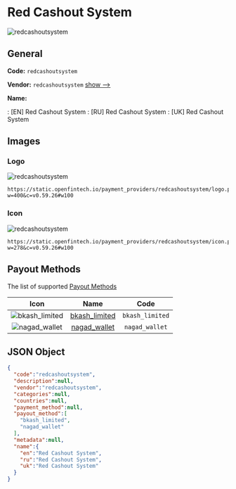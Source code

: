 
# Red Cashout System 
![redcashoutsystem](https://static.openfintech.io/payment_providers/redcashoutsystem/logo.png?w=400&c=v0.59.26#w100)  

## General 
 
**Code:** `redcashoutsystem` 
 
**Vendor:** `redcashoutsystem` [show -->](/vendors/redcashoutsystem/) 
 
**Name:** 
 
:	[EN] Red Cashout System 
:	[RU] Red Cashout System 
:	[UK] Red Cashout System 
 

## Images 

### Logo 
 
![redcashoutsystem](https://static.openfintech.io/payment_providers/redcashoutsystem/logo.png?w=400&c=v0.59.26#w100)  

```
https://static.openfintech.io/payment_providers/redcashoutsystem/logo.png?w=400&c=v0.59.26#w100
```  

### Icon 
 
![redcashoutsystem](https://static.openfintech.io/payment_providers/redcashoutsystem/icon.png?w=278&c=v0.59.26#w100)  

```
https://static.openfintech.io/payment_providers/redcashoutsystem/icon.png?w=278&c=v0.59.26#w100
```  

## Payout Methods 
 
The list of supported [Payout Methods](/payout-methods/) 

|Icon|Name|Code| 
|:---:|:---:|:---:| 
|![bkash_limited](https://static.openfintech.io/payout_methods/bkash_limited/icon.png?w=278&c=v0.59.26#w40) |[bkash_limited](payout-methodsbkash_limited/)|`bkash_limited`| 
|![nagad_wallet](https://static.openfintech.io/payout_methods/nagad_wallet/icon.svg?w=278&c=v0.59.26#w40) |[nagad_wallet](payout-methodsnagad_wallet/)|`nagad_wallet`| 
 

## JSON Object 

```json
{
  "code":"redcashoutsystem",
  "description":null,
  "vendor":"redcashoutsystem",
  "categories":null,
  "countries":null,
  "payment_method":null,
  "payout_method":[
    "bkash_limited",
    "nagad_wallet"
  ],
  "metadata":null,
  "name":{
    "en":"Red Cashout System",
    "ru":"Red Cashout System",
    "uk":"Red Cashout System"
  }
}
```  
